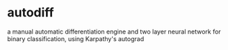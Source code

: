 # autodiff
a manual automatic differentiation engine and two layer neural network for binary classification, using  Karpathy's autograd
